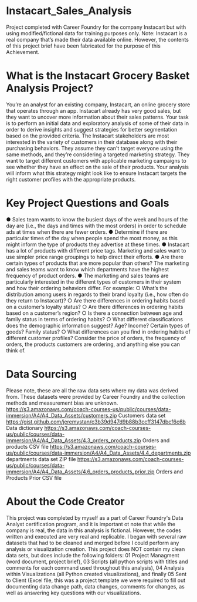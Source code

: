 # Instacart_Sales_Analysis
Project completed with Career Foundry for the company Instacart but with using modified/fictional data for training purposes only. Note: Instacart is a real company that’s made their data available online. However, the contents of this project brief have been fabricated for the purpose of this Achievement.
# What is the Instacart Grocery Basket Analysis Project?
You’re an analyst for an existing company, Instacart, an online grocery store
that operates through an app. Instacart already has very good sales, but they
want to uncover more information about their sales patterns. Your task is to
perform an initial data and exploratory analysis of some of their data in order
to derive insights and suggest strategies for better segmentation based on
the provided criteria. The Instacart stakeholders are most interested in the variety of customers in their database along with their purchasing behaviors. They assume they can't target everyone using the
same methods, and they’re considering a targeted marketing strategy. They want to target
different customers with applicable marketing campaigns to see whether they have an effect
on the sale of their products. Your analysis will inform what this strategy might look like to
ensure Instacart targets the right customer profiles with the appropriate products.
# Key Project Questions and Goals
● Sales team wants to know the busiest days of the week and hours of the
day are (i.e., the days and times with the most orders) in order to schedule ads at
times when there are fewer orders.
● Determine if there are particular times of the day when people spend the most money, as this might inform the type of products they advertise at these times.
● Instacart has a lot of products with different price tags. Marketing and sales want to
use simpler price range groupings to help direct their efforts.
● Are there certain types of products that are more popular than others? The marketing
and sales teams want to know which departments have the highest frequency of
product orders.
● The marketing and sales teams are particularly interested in the different types of
customers in their system and how their ordering behaviors differ. For example:
○ What’s the distribution among users in regards to their brand loyalty (i.e., how
often do they return to Instacart)?
○ Are there differences in ordering habits based on a customer’s loyalty status?
○ Are there differences in ordering habits based on a customer’s region?
○ Is there a connection between age and family status in terms of ordering
habits?
○ What different classifications does the demographic information suggest?
Age? Income? Certain types of goods? Family status?
○ What differences can you find in ordering habits of different customer
profiles? Consider the price of orders, the frequency of orders, the products
customers are ordering, and anything else you can think of.
# Data Sourcing
Please note, these are all the raw data sets where my data was derived from. These datasets were provided by Career Foundry and the collection methods and measurement bias are unknown. 
https://s3.amazonaws.com/coach-courses-us/public/courses/data-immersion/A4/A4_Data_Assets/customers.zip
Customers data set
https://gist.github.com/jeremystan/c3b39d947d9b88b3ccff3147dbcf6c6b
Data dictionary
https://s3.amazonaws.com/coach-courses-us/public/courses/data-immersion/A4/A4_Data_Assets/4.3_orders_products.zip
Orders and products CSV file
https://s3.amazonaws.com/coach-courses-us/public/courses/data-immersion/A4/A4_Data_Assets/4.4_departments.zip
departments data set ZIP file
https://s3.amazonaws.com/coach-courses-us/public/courses/data-immersion/A4/A4_Data_Assets/4.6_orders_products_prior.zip
Orders and Products Prior CSV file
# About the Code Creator
This project was completed by myself as a part of Career Foundry's Data Analyst certification program, and it is important ot note that while the company is real, the data in this analysis is fictional. However, the codes written and executed are very real and replicable. I began with several raw datasets that had to be cleaned and merged before I could perform any analysis or visualization creation. This project does NOT contain my clean data sets, but does include the following folders: 01 Project Managment (word document, project brief), 03 Scripts (all python scripts with titles and comments for each command used throughout this analysis), 04 Analysis within Visualizations (all Python created visualizations), and finally 05 Sent to Client (Excel file, this was a project template we were required to fill out documenting data change path, data changes, comments for changes, as well as answering key questions with our visualizations.

